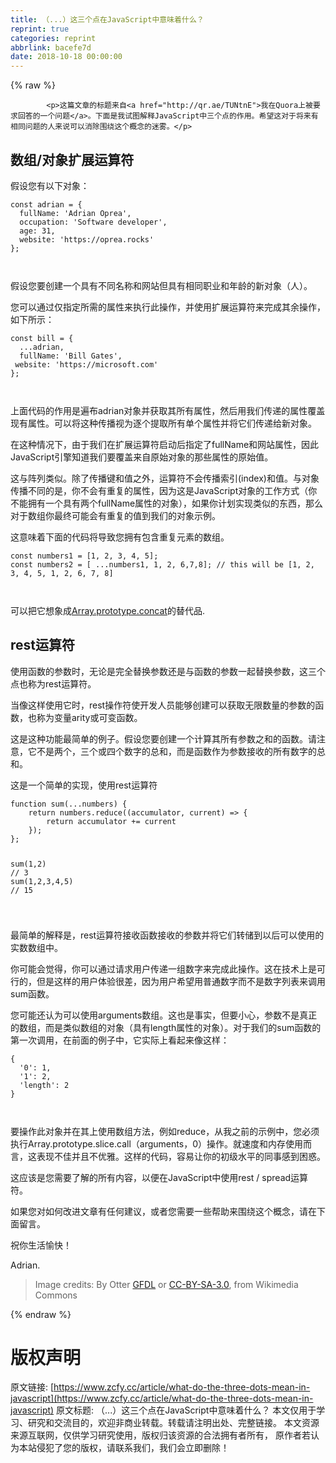```yaml
---
title: （...）这三个点在JavaScript中意味着什么？
reprint: true
categories: reprint
abbrlink: bacefe7d
date: 2018-10-18 00:00:00
---
```


{% raw %}

            <p>这篇文章的标题来自<a href="http://qr.ae/TUNtnE">我在Quora上被要求回答的一个问题</a>。下面是我试图解释JavaScript中三个点的作用。希望这对于将来有相同问题的人来说可以消除围绕这个概念的迷雾。</p>
<h2>数组/对象扩展运算符</h2>
<p>假设您有以下对象：</p>
<pre><code class="hljs ebnf"><span class="hljs-attribute">const adrian</span> = {
  fullName: <span class="hljs-string">'Adrian Oprea'</span>,
  occupation: <span class="hljs-string">'Software developer'</span>,
  age: 31,
  website: <span class="hljs-string">'https://oprea.rocks'</span>
};

</code></pre><p>假设您要创建一个具有不同名称和网站但具有相同职业和年龄的新对象（人）。</p>
<p>您可以通过仅指定所需的属性来执行此操作，并使用扩展运算符来完成其余操作，如下所示：</p>
<pre><code class="hljs ebnf"><span class="hljs-attribute">const bill</span> = {
  ...adrian,
  fullName: <span class="hljs-string">'Bill Gates'</span>,
 website: <span class="hljs-string">'https://microsoft.com'</span>
};

</code></pre><p>上面代码的作用是遍布adrian对象并获取其所有属性，然后用我们传递的属性覆盖现有属性。可以将这种传播视为逐个提取所有单个属性并将它们传递给新对象。</p>
<p>在这种情况下，由于我们在扩展运算符启动后指定了fullName和网站属性，因此JavaScript引擎知道我们要覆盖来自原始对象的那些属性的原始值。</p>
<p>这与阵列类似。除了传播键和值之外，运算符不会传播索引(index)和值。与对象传播不同的是，你不会有重复的属性，因为这是JavaScript对象的工作方式（你不能拥有一个具有两个fullName属性的对象），如果你计划实现类似的东西，那么对于数组你最终可能会有重复的值到我们的对象示例。</p>
<p>这意味着下面的代码将导致您拥有包含重复元素的数组。</p>
<pre><code class="hljs lsl">const numbers1 = [<span class="hljs-number">1</span>, <span class="hljs-number">2</span>, <span class="hljs-number">3</span>, <span class="hljs-number">4</span>, <span class="hljs-number">5</span>];
const numbers2 = [ ...numbers1, <span class="hljs-number">1</span>, <span class="hljs-number">2</span>, <span class="hljs-number">6</span>,<span class="hljs-number">7</span>,<span class="hljs-number">8</span>]; <span class="hljs-comment">// this will be [1, 2, 3, 4, 5, 1, 2, 6, 7, 8]</span>

</code></pre><p>可以把它想象成<a href="https://developer.mozilla.org/en-US/docs/Web/JavaScript/Reference/Global_Objects/Array/concat">Array.prototype.concat</a>的替代品.</p>
<h2>rest运算符</h2>
<p>使用函数的参数时，无论是完全替换参数还是与函数的参数一起替换参数，这三个点也称为rest运算符。</p>
<p>当像这样使用它时，rest操作符使开发人员能够创建可以获取无限数量的参数的函数，也称为变量arity或可变函数。</p>
<p>这是这种功能最简单的例子。假设您要创建一个计算其所有参数之和的函数。请注意，它不是两个，三个或四个数字的总和，而是函数作为参数接收的所有数字的总和。</p>
<p>这是一个简单的实现，使用rest运算符</p>
<pre><code class="hljs actionscript"><span class="hljs-function"><span class="hljs-keyword">function</span> <span class="hljs-title">sum</span><span class="hljs-params">(<span class="hljs-rest_arg">...numbers</span>)</span> </span>{
    <span class="hljs-keyword">return</span> numbers.reduce((accumulator, current) =&gt; {
        <span class="hljs-keyword">return</span> accumulator += current
    });
};

sum(<span class="hljs-number">1</span>,<span class="hljs-number">2</span>) <span class="hljs-comment">// 3</span>
sum(<span class="hljs-number">1</span>,<span class="hljs-number">2</span>,<span class="hljs-number">3</span>,<span class="hljs-number">4</span>,<span class="hljs-number">5</span>) <span class="hljs-comment">// 15</span>

</code></pre><p>最简单的解释是，rest运算符接收函数接收的参数并将它们转储到以后可以使用的实数数组中。</p>
<p>你可能会觉得，你可以通过请求用户传递一组数字来完成此操作。这在技术上是可行的，但是这样的用户体验很差，因为用户希望用普通数字而不是数字列表来调用sum函数。</p>
<p>您可能还认为可以使用arguments数组。这也是事实，但要小心，参数不是真正的数组，而是类似数组的对象（具有length属性的对象）。对于我们的sum函数的第一次调用，在前面的例子中，它实际上看起来像这样：</p>
<pre><code class="hljs xquery">{
  <span class="hljs-string">'0'</span>: <span class="hljs-number">1</span>,
  <span class="hljs-string">'1'</span>: <span class="hljs-number">2</span>,
  <span class="hljs-string">'length'</span>: <span class="hljs-number">2</span>
}

</code></pre><p>要操作此对象并在其上使用数组方法，例如reduce，从我之前的示例中，您必须执行Array.prototype.slice.call（arguments，0）操作。就速度和内存使用而言，这表现不佳并且不优雅。这样的代码，容易让你的初级水平的同事感到困惑。</p>
<p>这应该是您需要了解的所有内容，以便在JavaScript中使用rest / spread运算符。</p>
<p>如果您对如何改进文章有任何建议，或者您需要一些帮助来围绕这个概念，请在下面留言。</p>
<p>祝你生活愉快！</p>
<p>Adrian.</p>
<blockquote>
<p>Image credits: By Otter <a href="http://www.gnu.org/copyleft/fdl.html">GFDL</a> or <a href="http://creativecommons.org/licenses/by-sa/3.0/">CC-BY-SA-3.0</a>, from Wikimedia Commons</p>
</blockquote>

          
{% endraw %}

# 版权声明
原文链接: [https://www.zcfy.cc/article/what-do-the-three-dots-mean-in-javascript](https://www.zcfy.cc/article/what-do-the-three-dots-mean-in-javascript)
原文标题: （...）这三个点在JavaScript中意味着什么？
本文仅用于学习、研究和交流目的，欢迎非商业转载。转载请注明出处、完整链接。
本文资源来源互联网，仅供学习研究使用，版权归该资源的合法拥有者所有，
原作者若认为本站侵犯了您的版权，请联系我们，我们会立即删除！
